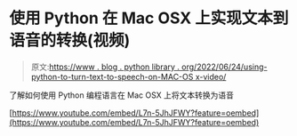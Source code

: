 # 使用 Python 在 Mac OSX 上实现文本到语音的转换(视频)

> 原文:[https://www . blog . python library . org/2022/06/24/using-python-to-turn-text-to-speech-on-MAC-OS x-video/](https://www.blog.pythonlibrary.org/2022/06/24/using-python-to-turn-text-to-speech-on-mac-osx-video/)

了解如何使用 Python 编程语言在 Mac OSX 上将文本转换为语音

[https://www.youtube.com/embed/L7n-5JhJFWY?feature=oembed](https://www.youtube.com/embed/L7n-5JhJFWY?feature=oembed)
